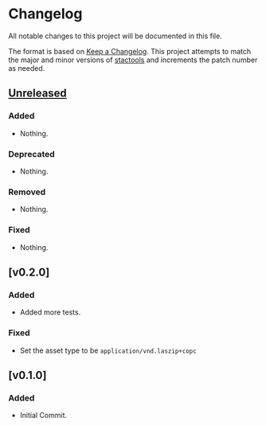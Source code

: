# Changelog

All notable changes to this project will be documented in this file.

The format is based on [Keep a Changelog](https://keepachangelog.com/en/1.0.0/).
This project attempts to match the major and minor versions of
[stactools](https://github.com/stac-utils/stactools) and increments the patch
number as needed.

## [Unreleased]

### Added

- Nothing.

### Deprecated

- Nothing.

### Removed

- Nothing.

### Fixed

- Nothing.

[Unreleased]: <https://github.com/stactools-packages/canelevation/tree/main/>

## [v0.2.0]

### Added

- Added more tests.

### Fixed

- Set the asset type to be  `application/vnd.laszip+copc`

## [v0.1.0]

### Added

- Initial Commit.